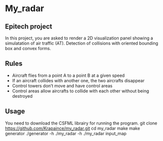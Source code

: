 # My_radar
## Epitech project
In this project, you are asked to render a 2D visualization panel showing a simulatation of air traffic (AT).
Detection of collisions with oriented bounding box and convex forms.

## Rules
- Aircraft flies from a point A to a point B at a given speed
- If an aircraft collides with another one, the two aircrafts disappear
- Control towers don’t move and have control areas
- Control areas allow aircrafts to collide with each other without being destroyed

## Usage
You need to download the CSFML librairy for running the program.
git clone https://github.com/Krapaince/my_radar.git
cd my_radar
make
make generator
./generator -h
./my_radar -h
./my_radar input_map
